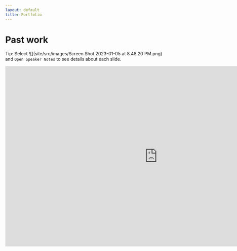 ```yaml
---
layout: default
title: Portfolio
---
```


# Past work
Tip: Select ![](site/src/images/Screen Shot 2023-01-05 at 8.48.20 PM.png) and `Open Speaker Notes` to see details about each slide.

<iframe src="https://docs.google.com/presentation/d/e/2PACX-1vSp3HMRFhEFNmhFqMHPeqsgTWqRZvmCu8UdOIoeUpk8zhT2Nh8RFM7Un9P7aMOjMI0m2q_2p1tqZksh/embed?start=false&loop=true&delayms=3000" frameborder="0" width="960" height="569" allowfullscreen="true" mozallowfullscreen="true" webkitallowfullscreen="true"></iframe>
